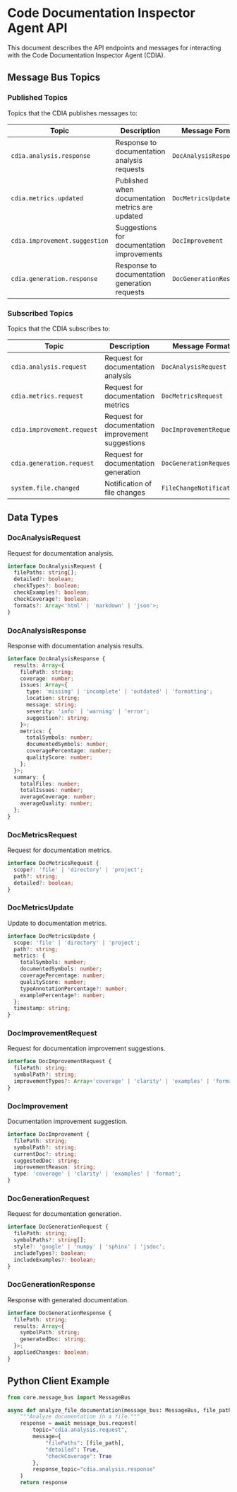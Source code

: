 # Code Documentation Inspector Agent API

This document describes the API endpoints and messages for interacting with the Code Documentation Inspector Agent (CDIA).

## Message Bus Topics

### Published Topics

Topics that the CDIA publishes messages to:

| Topic | Description | Message Format |
|-------|-------------|---------------|
| `cdia.analysis.response` | Response to documentation analysis requests | `DocAnalysisResponse` |
| `cdia.metrics.updated` | Published when documentation metrics are updated | `DocMetricsUpdate` |
| `cdia.improvement.suggestion` | Suggestions for documentation improvements | `DocImprovement` |
| `cdia.generation.response` | Response to documentation generation requests | `DocGenerationResponse` |

### Subscribed Topics

Topics that the CDIA subscribes to:

| Topic | Description | Message Format |
|-------|-------------|---------------|
| `cdia.analysis.request` | Request for documentation analysis | `DocAnalysisRequest` |
| `cdia.metrics.request` | Request for documentation metrics | `DocMetricsRequest` |
| `cdia.improvement.request` | Request for documentation improvement suggestions | `DocImprovementRequest` |
| `cdia.generation.request` | Request for documentation generation | `DocGenerationRequest` |
| `system.file.changed` | Notification of file changes | `FileChangeNotification` |

## Data Types

### DocAnalysisRequest

Request for documentation analysis.

```typescript
interface DocAnalysisRequest {
  filePaths: string[];
  detailed?: boolean;
  checkTypes?: boolean;
  checkExamples?: boolean;
  checkCoverage?: boolean;
  formats?: Array<'html' | 'markdown' | 'json'>;
}
```

### DocAnalysisResponse

Response with documentation analysis results.

```typescript
interface DocAnalysisResponse {
  results: Array<{
    filePath: string;
    coverage: number;
    issues: Array<{
      type: 'missing' | 'incomplete' | 'outdated' | 'formatting';
      location: string;
      message: string;
      severity: 'info' | 'warning' | 'error';
      suggestion?: string;
    }>;
    metrics: {
      totalSymbols: number;
      documentedSymbols: number;
      coveragePercentage: number;
      qualityScore: number;
    };
  }>;
  summary: {
    totalFiles: number;
    totalIssues: number;
    averageCoverage: number;
    averageQuality: number;
  };
}
```

### DocMetricsRequest

Request for documentation metrics.

```typescript
interface DocMetricsRequest {
  scope?: 'file' | 'directory' | 'project';
  path?: string;
  detailed?: boolean;
}
```

### DocMetricsUpdate

Update to documentation metrics.

```typescript
interface DocMetricsUpdate {
  scope: 'file' | 'directory' | 'project';
  path?: string;
  metrics: {
    totalSymbols: number;
    documentedSymbols: number;
    coveragePercentage: number;
    qualityScore: number;
    typeAnnotationPercentage?: number;
    examplePercentage?: number;
  };
  timestamp: string;
}
```

### DocImprovementRequest

Request for documentation improvement suggestions.

```typescript
interface DocImprovementRequest {
  filePath: string;
  symbolPath?: string;
  improvementTypes?: Array<'coverage' | 'clarity' | 'examples' | 'format'>;
}
```

### DocImprovement

Documentation improvement suggestion.

```typescript
interface DocImprovement {
  filePath: string;
  symbolPath?: string;
  currentDoc?: string;
  suggestedDoc: string;
  improvementReason: string;
  type: 'coverage' | 'clarity' | 'examples' | 'format';
}
```

### DocGenerationRequest

Request for documentation generation.

```typescript
interface DocGenerationRequest {
  filePath: string;
  symbolPaths?: string[];
  style?: 'google' | 'numpy' | 'sphinx' | 'jsdoc';
  includeTypes?: boolean;
  includeExamples?: boolean;
}
```

### DocGenerationResponse

Response with generated documentation.

```typescript
interface DocGenerationResponse {
  filePath: string;
  results: Array<{
    symbolPath: string;
    generatedDoc: string;
  }>;
  appliedChanges: boolean;
}
```

## Python Client Example

```python
from core.message_bus import MessageBus

async def analyze_file_documentation(message_bus: MessageBus, file_path):
    """Analyze documentation in a file."""
    response = await message_bus.request(
        topic="cdia.analysis.request",
        message={
            "filePaths": [file_path],
            "detailed": True,
            "checkCoverage": True
        },
        response_topic="cdia.analysis.response"
    )
    return response
```
